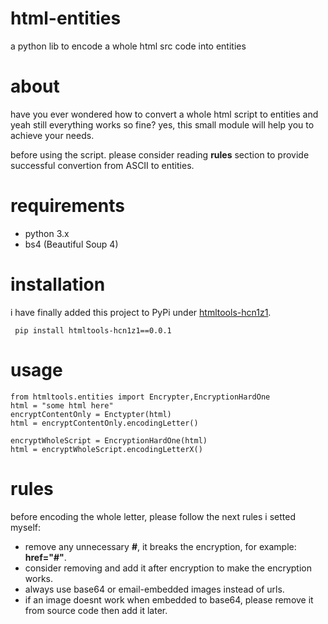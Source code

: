 # html-entities
a python lib to encode a whole html src code into entities

# about
have you ever wondered how to convert a whole html script to entities and yeah still everything works so fine? yes, this small module will help you to achieve your needs.

before using the script. please consider reading **rules** section to provide successful convertion from ASCII to entities.

# requirements
- python 3.x
- bs4 (Beautiful Soup 4)

# installation
i have finally added this project to PyPi under [htmltools-hcn1z1](https://pypi.org/project/htmltools-hcn1z1/0.0.1/).

`` pip install htmltools-hcn1z1==0.0.1``
# usage
```
from htmltools.entities import Encrypter,EncryptionHardOne
html = "some html here"
encryptContentOnly = Enctypter(html)
html = encryptContentOnly.encodingLetter()

encryptWholeScript = EncryptionHardOne(html)
html = encryptWholeScript.encodingLetterX()
```
# rules
before encoding the whole letter, please follow the next rules i setted myself:
- remove any unnecessary **#**, it breaks the encryption, for example: **href="#"**.
- consider removing <style> Content </style> and add it after encryption to make the encryption works.
- always use base64 or email-embedded images instead of urls.
- if an image doesnt work when embedded to base64, please remove it from source code then add it later.
